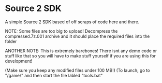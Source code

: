 # Source 2 SDK
 A simple Source 2 SDK based of off scraps of code here and there.


NOTE: Some files are too big to upload! Decompress the compressed.7z.001 archive and it should place the required files into the folder

ANOTHER NOTE: This is extremely barebones! There isnt any demo code or stuff like that so you will have to make stuff yourself if you are using
this for development!

(Make sure you keep any modified files under 100 MB!)
(To launch, go to "/game/" and then start the file labled "tools.bat"
